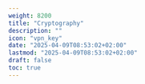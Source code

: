 ```yaml
---
weight: 8200
title: "Cryptography"
description: ""
icon: "vpn_key"
date: "2025-04-09T08:53:02+02:00"
lastmod: "2025-04-09T08:53:02+02:00"
draft: false
toc: true
---
```

